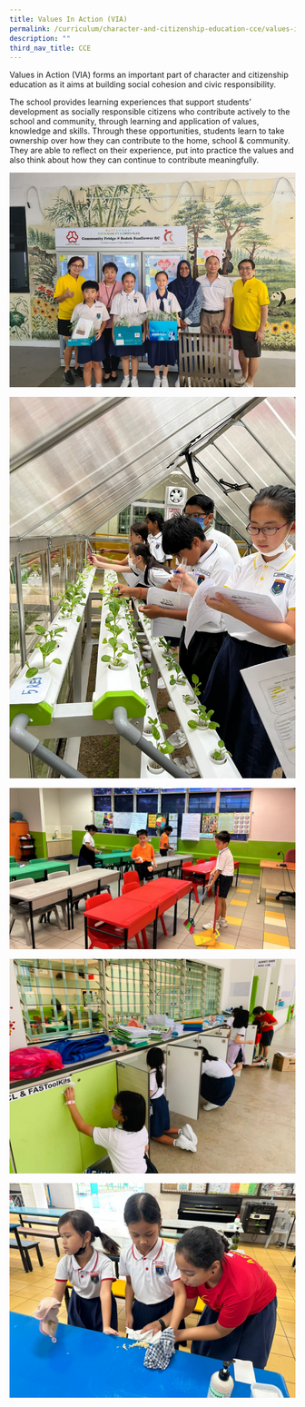 ```yaml
---
title: Values In Action (VIA)
permalink: /curriculum/character-and-citizenship-education-cce/values-in-action-via/
description: ""
third_nav_title: CCE
---
```

Values in Action (VIA) forms an important part of character and citizenship education as it aims at building social cohesion and civic responsibility.

The school provides&nbsp;learning experiences that support students’ development as socially responsible citizens who contribute actively to the school and community, through learning and application of values, knowledge and skills. Through these opportunities, students learn to take ownership over how they can contribute to the home, school &amp; community. They are able to reflect on their experience, put into practice the values and also think about how they can continue to contribute meaningfully.

![](/images/350675604_6057066217735996_7735470747309967106_n.jpg)

![](/images/students%20in%20greenhouse.jpeg)


![](/images/students%20cleaning%20classroom.JPG)

![](/images/students%20cleaning%20cupboards%20outside%20classroom.JPG)

![](/images/students%20wiping%20the%20canteen%20table.jpeg)